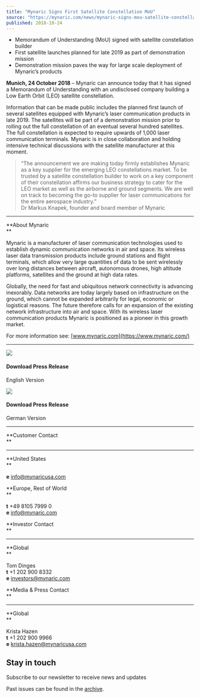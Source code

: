 ```yaml
---
title: "Mynaric Signs First Satellite Constellation MoU"
source: "https://mynaric.com/news/mynaric-signs-mou-satellite-constellation/"
published: 2018-10-24
---
```

- Memorandum of Understanding (MoU) signed with satellite constellation builder
- First satellite launches planned for late 2019 as part of demonstration mission
- Demonstration mission paves the way for large scale deployment of Mynaric’s products

**Munich, 24 October 2018** – Mynaric can announce today that it has signed a Memorandum of Understanding with an undisclosed company building a Low Earth Orbit (LEO) satellite constellation.

Information that can be made public includes the planned first launch of several satellites equipped with Mynaric’s laser communication products in late 2019. The satellites will be part of a demonstration mission prior to rolling out the full constellation of an eventual several hundred satellites. The full constellation is expected to require upwards of 1,000 laser communication terminals. Mynaric is in close collaboration and holding intensive technical discussions with the satellite manufacturer at this moment.

> “The announcement we are making today firmly establishes Mynaric as a key supplier for the emerging LEO constellations market. To be trusted by a satellite constellation builder to work on a key component of their constellation affirms our business strategy to cater for the LEO market as well as the airborne and ground segments. We are well on track to becoming the go-to supplier for laser communications for the entire aerospace industry.”  
> Dr Markus Knapek, founder and board member of Mynaric

---

**About Mynaric  
**

Mynaric is a manufacturer of laser communication technologies used to establish dynamic communication networks in air and space. Its wireless laser data transmission products include ground stations and flight terminals, which allow very large quantities of data to be sent wirelessly over long distances between aircraft, autonomous drones, high altitude platforms, satellites and the ground at high data rates.

Globally, the need for fast and ubiquitous network connectivity is advancing inexorably. Data networks are today largely based on infrastructure on the ground, which cannot be expanded arbitrarily for legal, economic or logistical reasons. The future therefore calls for an expansion of the existing network infrastructure into air and space. With its wireless laser communication products Mynaric is positioned as a pioneer in this growth market.

For more information see: [www.mynaric.com](https://www.mynaric.com/)

---

[![](https://mynaric.com/wp-content/uploads/2018/01/pdf-icon.svg)](https://mynaric.com/wp-content/uploads/2018/10/20181024_Mynaric_Signs_First_MoU_EN-1.pdf)

#### Download Press Release

English Version

[![](https://mynaric.com/wp-content/uploads/2018/01/pdf-icon.svg)](https://mynaric.com/wp-content/uploads/2018/10/20181024_Mynaric_unterzeichnet_erste_Absichtserkl%C3%A4rung_f%C3%BCr_Satellitenkonstellation-1-2.pdf)

#### Download Press Release

German Version

---

**Customer Contact  
**

---

**United States  
**

**e** [info@mynaricusa.com](https://mynaric.com/news/mynaric-signs-mou-satellite-constellation/)

**Europe, Rest of World  
**

**t** +49 8105 7999 0  
**e** [info@mynaric.com](https://mynaric.com/news/mynaric-signs-mou-satellite-constellation/)

**Investor Contact  
**

---

**Global  
**

Tom Dinges  
**t** +1 202 900 8332  
**e** [investors@mynaric.com](https://mynaric.com/news/mynaric-signs-mou-satellite-constellation/)

**Media & Press Contact  
**

---

**Global  
**

Krista Hazen  
**t** +1 202 900 9966  
**e** [krista.hazen@mynaricusa.com](https://mynaric.com/news/mynaric-signs-mou-satellite-constellation/)

## Stay in touch

Subscribe to our newsletter to receive news and updates

Past issues can be found in the [archive](https://us17.campaign-archive.com/home/?u=7b919ac48d490499a79acff9f&id=aaebe0d6df).